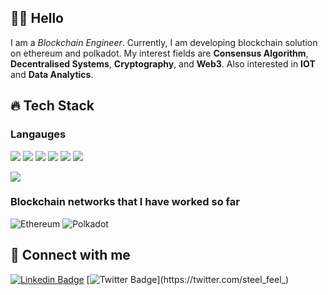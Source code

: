 
## 👋🏻 Hello

I am a _Blockchain Engineer_. Currently, I am developing blockchain solution on ethereum and polkadot. My interest fields are **Consensus Algorithm**, **Decentralised Systems**, **Cryptography**, and **Web3**. Also interested in **IOT** and **Data Analytics**. 

## 🔥 Tech Stack

### Langauges

![](https://img.shields.io/badge/Code-Rust-informational?style=flat&logo=rust&logoColor=white&color=2bbc8a)
![](https://img.shields.io/badge/Code-Solidity-informational?style=flat&logo=solidity&logoColor=white&color=2bbc8a)
![](https://img.shields.io/badge/Code-Typescript-informational?style=flat&logo=typescript&logoColor=white&color=2bbc8a)
![](https://img.shields.io/badge/Code-Go-informational?style=flat&logo=go&logoColor=white&color=2bbc8a)
![](https://img.shields.io/badge/Code-Javascript-informational?style=flat&logo=javascript&logoColor=white&color=2bbc8a)
![](https://img.shields.io/badge/Code-Svelte-informational?style=flat&logo=svelte&logoColor=white&color=2bbc8a)

![](https://img.shields.io/badge/Frame-Substrate-informational?style=flat&logoColor=white&color=4d0092)

### Blockchain networks that I have worked so far

![Ethereum](https://img.shields.io/badge/Ethereum-3C3C3D?style=for-the-badge&logo=Ethereum&logoColor=white)
![Polkadot](https://img.shields.io/badge/polkadot-E6007A?style=for-the-badge&logo=polkadot&logoColor=white)


## 📱 Connect with me

[![Linkedin Badge](https://img.shields.io/badge/-LinkedIn-0077B5?style=flat&logo=Linkedin&logoColor=white&link=https://www.linkedin.com/in/himankjain/)](https://www.linkedin.com/in/himankjain/)
[![Twitter Badge](https://img.shields.io/badge/-Twitter-1DA1F2?style=flat&logo=twitter&logoColor=white&link=https://twitter.com/steel_feel_)](https://twitter.com/steel_feel_)

